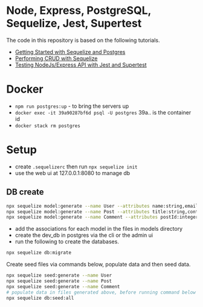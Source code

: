 # Node, Express, PostgreSQL, Sequelize, Jest, Supertest

The code in this repository is based on the following tutorials.

- [Getting Started with Sequelize and Postgres](https://www.oriechinedu.com/posts/getting-started-with-sequelize-and-postgres)
- [Performing CRUD with Sequelize](https://www.oriechinedu.com/posts/performing-crud-with-sequelize)
- [Testing NodeJs/Express API with Jest and Supertest](https://dev.to/nedsoft/testing-nodejs-express-api-with-jest-and-supertest-1km6)

# Docker

- `npm run postgres:up` - to bring the servers up
- `docker exec -it 39a90287bf6d psql -U postgres` 39a.. is the container id
- `docker stack rm postgres`

# Setup

- create `.sequelizerc` then run `npx sequelize init`
- use the web ui at 127.0.0.1:8080 to manage db

## DB create

```bash
npx sequelize model:generate --name User --attributes name:string,email:string
npx sequelize model:generate --name Post --attributes title:string,content:text,userId:integer
npx sequelize model:generate --name Comment --attributes postId:integer,comment:text,userId:integer
```

- add the associations for each model in the files in models directory
- create the dev_db in postgres via the cli or the admin ui
- run the following to create the databases.

```bash
npx sequelize db:migrate
```

Create seed files via commands below, populate data and then seed data.

```bash
npx sequelize seed:generate --name User
npx sequelize seed:generate --name Post
npx sequelize seed:generate --name Comment
# populate data in files generated above, before running command below
npx sequelize db:seed:all
```
